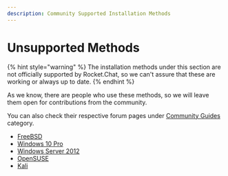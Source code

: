 ```yaml
---
description: Community Supported Installation Methods
---
```


# Unsupported Methods

{% hint style="warning" %}
The installation methods under this section are not officially supported by Rocket.Chat, so we can't assure that these are working or always up to date.
{% endhint %}

As we know, there are people who use these methods, so we will leave them open for contributions from the community.

You can also check their respective forum pages under [Community Guides](https://forums.rocket.chat/c/community-guides) category.

* [FreeBSD](freebsd/)
* [Windows 10 Pro](../windows-10-pro.md)
* [Windows Server 2012](windows-server.md)
* [OpenSUSE](opensuse.md)
* [Kali](../manual-installation/debian-based-distros/kali-linux.md)
